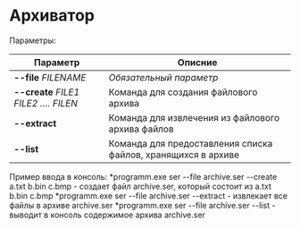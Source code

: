 # Архиватор

Параметры:

| Параметр | Описние |
|---|---|
|**--file**  *FILENAME*|*Обязательный параметр*|Имя файлового архива с которым будет работать архиватор|
|**--create** *FILE1 FILE2 …. FILEN*|Команда для создания файлового архива|
|**--extract**|Команда для извлечения из файлового архива файлов|
|**--list**|Команда для предоставления списка файлов, хранящихся в архиве|

Пример ввода в консоль:
    *programm.exe ser --file archive.ser --create a.txt b.bin c.bmp - создает файл archive.ser, который состоит из  a.txt b.bin c.bmp
    *programm.exe ser --file archive.ser --extract - извлекает все файлы в архиве archive.ser
    *programm.exe ser --file archive.ser --list - выводит в консоль содержимое архива archive.ser

